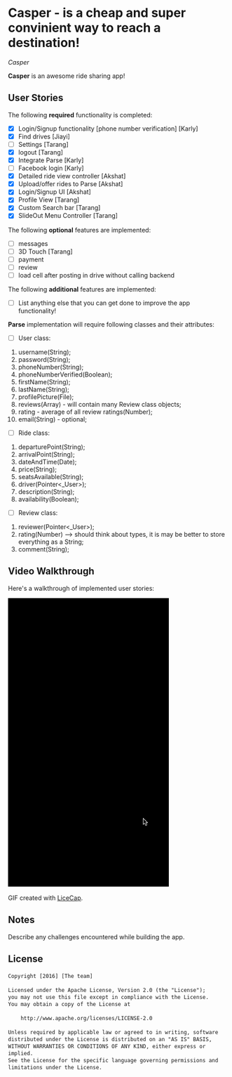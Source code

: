 # Casper - is a cheap and super convinient way to reach a destination!

*Casper*

**Casper** is an awesome ride sharing app!

## User Stories

The following **required** functionality is completed:
- [x] Login/Signup functionality [phone number verification] [Karly]
- [x] Find drives [Jiayi]
- [ ] Settings [Tarang]
- [x] logout [Tarang]
- [x] Integrate Parse [Karly]
- [ ] Facebook login [Karly]
- [x] Detailed ride view controller [Akshat]
- [x] Upload/offer rides to Parse [Akshat]
- [x] Login/Signup UI [Akshat] 
- [x] Profile View [Tarang]
- [x] Custom Search bar [Tarang]
- [x] SlideOut Menu Controller [Tarang]

The following **optional** features are implemented:
- [ ] messages
- [ ] 3D Touch [Tarang]
- [ ] payment
- [ ] review
- [ ] load cell after posting in drive without calling backend

The following **additional** features are implemented:
- [ ] List anything else that you can get done to improve the app functionality!

**Parse** implementation will require following classes and their attributes:
- [ ] User class:
1. username(String);
2. password(String);
3. phoneNumber(String);
4. phoneNumberVerified(Boolean);
5. firstName(String);
6. lastName(String);
7. profilePicture(File);
8. reviews(Array) - will contain many Review class objects;
9. rating - average of all review ratings(Number);
10. email(String) - optional;

- [ ] Ride class:
1. departurePoint(String);
2. arrivalPoint(String);
3. dateAndTime(Date);
4. price(String);
5. seatsAvailable(String);
5. driver(Pointer<_User>);
6. description(String);
7. availability(Boolean);

- [ ] Review class:
1. reviewer(Pointer<_User>);
2. rating(Number) --> should think about types, it is may be better to store everything as a String;
3. comment(String);

## Video Walkthrough 

Here's a walkthrough of implemented user stories:

<img src='https://github.com/RideSharingApp/RideSharingApp/blob/master/RideShare_gif.gif' title='Video Walkthrough' width='' alt='Video Walkthrough' />

GIF created with [LiceCap](http://www.cockos.com/licecap/).

## Notes

Describe any challenges encountered while building the app.

## License

    Copyright [2016] [The team]

    Licensed under the Apache License, Version 2.0 (the "License");
    you may not use this file except in compliance with the License.
    You may obtain a copy of the License at

        http://www.apache.org/licenses/LICENSE-2.0

    Unless required by applicable law or agreed to in writing, software
    distributed under the License is distributed on an "AS IS" BASIS,
    WITHOUT WARRANTIES OR CONDITIONS OF ANY KIND, either express or implied.
    See the License for the specific language governing permissions and
    limitations under the License.
